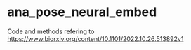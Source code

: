 # ana_pose_neural_embed

Code and methods refering to https://www.biorxiv.org/content/10.1101/2022.10.26.513892v1

